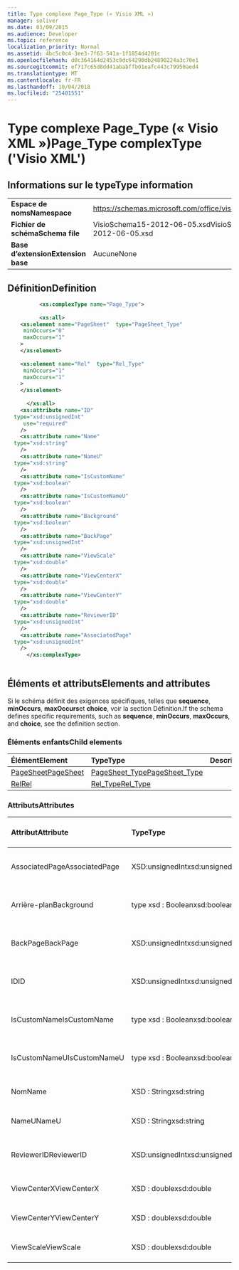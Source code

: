 ```yaml
---
title: Type complexe Page_Type (« Visio XML »)
manager: soliver
ms.date: 03/09/2015
ms.audience: Developer
ms.topic: reference
localization_priority: Normal
ms.assetid: 4bc5c0c4-3ee3-7f63-541a-1f1854d4201c
ms.openlocfilehash: d0c364164d2453c9dc64290db24890224a3c70e1
ms.sourcegitcommit: ef717c65d8dd41ababffb01eafc443c79950aed4
ms.translationtype: MT
ms.contentlocale: fr-FR
ms.lasthandoff: 10/04/2018
ms.locfileid: "25401551"
---
```

# <a name="pagetype-complextype-visio-xml"></a><span data-ttu-id="6d8b3-102">Type complexe Page_Type (« Visio XML »)</span><span class="sxs-lookup"><span data-stu-id="6d8b3-102">Page_Type complexType ('Visio XML')</span></span>

## <a name="type-information"></a><span data-ttu-id="6d8b3-103">Informations sur le type</span><span class="sxs-lookup"><span data-stu-id="6d8b3-103">Type information</span></span>

|||
|:-----|:-----|
|<span data-ttu-id="6d8b3-104">**Espace de noms**</span><span class="sxs-lookup"><span data-stu-id="6d8b3-104">**Namespace**</span></span> <br/> |https://schemas.microsoft.com/office/visio/2011/1/core  <br/> |
|<span data-ttu-id="6d8b3-105">**Fichier de schéma**</span><span class="sxs-lookup"><span data-stu-id="6d8b3-105">**Schema file**</span></span> <br/> |<span data-ttu-id="6d8b3-106">VisioSchema15-2012-06-05.xsd</span><span class="sxs-lookup"><span data-stu-id="6d8b3-106">VisioSchema15-2012-06-05.xsd</span></span>  <br/> |
|<span data-ttu-id="6d8b3-107">**Base d’extension**</span><span class="sxs-lookup"><span data-stu-id="6d8b3-107">**Extension base**</span></span> <br/> |<span data-ttu-id="6d8b3-108">Aucune</span><span class="sxs-lookup"><span data-stu-id="6d8b3-108">None</span></span>  <br/> |
   
## <a name="definition"></a><span data-ttu-id="6d8b3-109">Définition</span><span class="sxs-lookup"><span data-stu-id="6d8b3-109">Definition</span></span>

```XML
          <xs:complexType name="Page_Type">
          
          <xs:all>
    <xs:element name="PageSheet"  type="PageSheet_Type"
     minOccurs="0"
     maxOccurs="1"
    >
    </xs:element>
    
    <xs:element name="Rel"  type="Rel_Type"
     minOccurs="1"
     maxOccurs="1"
    >
    </xs:element>
    
      </xs:all>
    <xs:attribute name="ID"
  type="xsd:unsignedInt"
     use="required"
    />
    <xs:attribute name="Name"
  type="xsd:string"
    />
    <xs:attribute name="NameU"
  type="xsd:string"
    />
    <xs:attribute name="IsCustomName"
  type="xsd:boolean"
    />
    <xs:attribute name="IsCustomNameU"
  type="xsd:boolean"
    />
    <xs:attribute name="Background"
  type="xsd:boolean"
    />
    <xs:attribute name="BackPage"
  type="xsd:unsignedInt"
    />
    <xs:attribute name="ViewScale"
  type="xsd:double"
    />
    <xs:attribute name="ViewCenterX"
  type="xsd:double"
    />
    <xs:attribute name="ViewCenterY"
  type="xsd:double"
    />
    <xs:attribute name="ReviewerID"
  type="xsd:unsignedInt"
    />
    <xs:attribute name="AssociatedPage"
  type="xsd:unsignedInt"
    />
      </xs:complexType>
      
```

## <a name="elements-and-attributes"></a><span data-ttu-id="6d8b3-110">Éléments et attributs</span><span class="sxs-lookup"><span data-stu-id="6d8b3-110">Elements and attributes</span></span>

<span data-ttu-id="6d8b3-111">Si le schéma définit des exigences spécifiques, telles que **sequence**, **minOccurs**, **maxOccurs**et **choice**, voir la section Définition.</span><span class="sxs-lookup"><span data-stu-id="6d8b3-111">If the schema defines specific requirements, such as **sequence**, **minOccurs**, **maxOccurs**, and **choice**, see the definition section.</span></span> 
  
### <a name="child-elements"></a><span data-ttu-id="6d8b3-112">Éléments enfants</span><span class="sxs-lookup"><span data-stu-id="6d8b3-112">Child elements</span></span>

|<span data-ttu-id="6d8b3-113">**Élément**</span><span class="sxs-lookup"><span data-stu-id="6d8b3-113">**Element**</span></span>|<span data-ttu-id="6d8b3-114">**Type**</span><span class="sxs-lookup"><span data-stu-id="6d8b3-114">**Type**</span></span>|<span data-ttu-id="6d8b3-115">**Description**</span><span class="sxs-lookup"><span data-stu-id="6d8b3-115">**Description**</span></span>|
|:-----|:-----|:-----|
|[<span data-ttu-id="6d8b3-116">PageSheet</span><span class="sxs-lookup"><span data-stu-id="6d8b3-116">PageSheet</span></span>](pagesheet-element-page_type-complextypevisio-xml.md) <br/> |[<span data-ttu-id="6d8b3-117">PageSheet_Type</span><span class="sxs-lookup"><span data-stu-id="6d8b3-117">PageSheet_Type</span></span>](pagesheet_type-complextypevisio-xml.md) <br/> ||
|[<span data-ttu-id="6d8b3-118">Rel</span><span class="sxs-lookup"><span data-stu-id="6d8b3-118">Rel</span></span>](rel-element-page_type-complextypevisio-xml.md) <br/> |[<span data-ttu-id="6d8b3-119">Rel_Type</span><span class="sxs-lookup"><span data-stu-id="6d8b3-119">Rel_Type</span></span>](rel_type-complextypevisio-xml.md) <br/> ||
   
### <a name="attributes"></a><span data-ttu-id="6d8b3-120">Attributs</span><span class="sxs-lookup"><span data-stu-id="6d8b3-120">Attributes</span></span>

|<span data-ttu-id="6d8b3-121">**Attribut**</span><span class="sxs-lookup"><span data-stu-id="6d8b3-121">**Attribute**</span></span>|<span data-ttu-id="6d8b3-122">**Type**</span><span class="sxs-lookup"><span data-stu-id="6d8b3-122">**Type**</span></span>|<span data-ttu-id="6d8b3-123">**Obligatoire**</span><span class="sxs-lookup"><span data-stu-id="6d8b3-123">**Required**</span></span>|<span data-ttu-id="6d8b3-124">**Description**</span><span class="sxs-lookup"><span data-stu-id="6d8b3-124">**Description**</span></span>|<span data-ttu-id="6d8b3-125">**Valeurs possibles**</span><span class="sxs-lookup"><span data-stu-id="6d8b3-125">**Possible values**</span></span>|
|:-----|:-----|:-----|:-----|:-----|
|<span data-ttu-id="6d8b3-126">AssociatedPage</span><span class="sxs-lookup"><span data-stu-id="6d8b3-126">AssociatedPage</span></span>  <br/> |<span data-ttu-id="6d8b3-127">XSD:unsignedInt</span><span class="sxs-lookup"><span data-stu-id="6d8b3-127">xsd:unsignedInt</span></span>  <br/> |<span data-ttu-id="6d8b3-128">facultatif</span><span class="sxs-lookup"><span data-stu-id="6d8b3-128">optional</span></span>  <br/> ||<span data-ttu-id="6d8b3-129">Valeurs du type xsd:unsignedInt.</span><span class="sxs-lookup"><span data-stu-id="6d8b3-129">Values of the xsd:unsignedInt type.</span></span>  <br/> |
|<span data-ttu-id="6d8b3-130">Arrière-plan</span><span class="sxs-lookup"><span data-stu-id="6d8b3-130">Background</span></span>  <br/> |<span data-ttu-id="6d8b3-131">type xsd : Boolean</span><span class="sxs-lookup"><span data-stu-id="6d8b3-131">xsd:boolean</span></span>  <br/> |<span data-ttu-id="6d8b3-132">facultatif</span><span class="sxs-lookup"><span data-stu-id="6d8b3-132">optional</span></span>  <br/> ||<span data-ttu-id="6d8b3-133">Valeurs du type de type xsd : Boolean.</span><span class="sxs-lookup"><span data-stu-id="6d8b3-133">Values of the xsd:boolean type.</span></span>  <br/> |
|<span data-ttu-id="6d8b3-134">BackPage</span><span class="sxs-lookup"><span data-stu-id="6d8b3-134">BackPage</span></span>  <br/> |<span data-ttu-id="6d8b3-135">XSD:unsignedInt</span><span class="sxs-lookup"><span data-stu-id="6d8b3-135">xsd:unsignedInt</span></span>  <br/> |<span data-ttu-id="6d8b3-136">facultatif</span><span class="sxs-lookup"><span data-stu-id="6d8b3-136">optional</span></span>  <br/> ||<span data-ttu-id="6d8b3-137">Valeurs du type xsd:unsignedInt.</span><span class="sxs-lookup"><span data-stu-id="6d8b3-137">Values of the xsd:unsignedInt type.</span></span>  <br/> |
|<span data-ttu-id="6d8b3-138">ID</span><span class="sxs-lookup"><span data-stu-id="6d8b3-138">ID</span></span>  <br/> |<span data-ttu-id="6d8b3-139">XSD:unsignedInt</span><span class="sxs-lookup"><span data-stu-id="6d8b3-139">xsd:unsignedInt</span></span>  <br/> |<span data-ttu-id="6d8b3-140">obligatoire</span><span class="sxs-lookup"><span data-stu-id="6d8b3-140">required</span></span>  <br/> ||<span data-ttu-id="6d8b3-141">Valeurs du type xsd:unsignedInt.</span><span class="sxs-lookup"><span data-stu-id="6d8b3-141">Values of the xsd:unsignedInt type.</span></span>  <br/> |
|<span data-ttu-id="6d8b3-142">IsCustomName</span><span class="sxs-lookup"><span data-stu-id="6d8b3-142">IsCustomName</span></span>  <br/> |<span data-ttu-id="6d8b3-143">type xsd : Boolean</span><span class="sxs-lookup"><span data-stu-id="6d8b3-143">xsd:boolean</span></span>  <br/> |<span data-ttu-id="6d8b3-144">facultatif</span><span class="sxs-lookup"><span data-stu-id="6d8b3-144">optional</span></span>  <br/> ||<span data-ttu-id="6d8b3-145">Valeurs du type de type xsd : Boolean.</span><span class="sxs-lookup"><span data-stu-id="6d8b3-145">Values of the xsd:boolean type.</span></span>  <br/> |
|<span data-ttu-id="6d8b3-146">IsCustomNameU</span><span class="sxs-lookup"><span data-stu-id="6d8b3-146">IsCustomNameU</span></span>  <br/> |<span data-ttu-id="6d8b3-147">type xsd : Boolean</span><span class="sxs-lookup"><span data-stu-id="6d8b3-147">xsd:boolean</span></span>  <br/> |<span data-ttu-id="6d8b3-148">facultatif</span><span class="sxs-lookup"><span data-stu-id="6d8b3-148">optional</span></span>  <br/> ||<span data-ttu-id="6d8b3-149">Valeurs du type de type xsd : Boolean.</span><span class="sxs-lookup"><span data-stu-id="6d8b3-149">Values of the xsd:boolean type.</span></span>  <br/> |
|<span data-ttu-id="6d8b3-150">Nom</span><span class="sxs-lookup"><span data-stu-id="6d8b3-150">Name</span></span>  <br/> |<span data-ttu-id="6d8b3-151">XSD : String</span><span class="sxs-lookup"><span data-stu-id="6d8b3-151">xsd:string</span></span>  <br/> |<span data-ttu-id="6d8b3-152">facultatif</span><span class="sxs-lookup"><span data-stu-id="6d8b3-152">optional</span></span>  <br/> ||<span data-ttu-id="6d8b3-153">Valeurs du type xsd : String.</span><span class="sxs-lookup"><span data-stu-id="6d8b3-153">Values of the xsd:string type.</span></span>  <br/> |
|<span data-ttu-id="6d8b3-154">NameU</span><span class="sxs-lookup"><span data-stu-id="6d8b3-154">NameU</span></span>  <br/> |<span data-ttu-id="6d8b3-155">XSD : String</span><span class="sxs-lookup"><span data-stu-id="6d8b3-155">xsd:string</span></span>  <br/> |<span data-ttu-id="6d8b3-156">facultatif</span><span class="sxs-lookup"><span data-stu-id="6d8b3-156">optional</span></span>  <br/> ||<span data-ttu-id="6d8b3-157">Valeurs du type xsd : String.</span><span class="sxs-lookup"><span data-stu-id="6d8b3-157">Values of the xsd:string type.</span></span>  <br/> |
|<span data-ttu-id="6d8b3-158">ReviewerID</span><span class="sxs-lookup"><span data-stu-id="6d8b3-158">ReviewerID</span></span>  <br/> |<span data-ttu-id="6d8b3-159">XSD:unsignedInt</span><span class="sxs-lookup"><span data-stu-id="6d8b3-159">xsd:unsignedInt</span></span>  <br/> |<span data-ttu-id="6d8b3-160">facultatif</span><span class="sxs-lookup"><span data-stu-id="6d8b3-160">optional</span></span>  <br/> ||<span data-ttu-id="6d8b3-161">Valeurs du type xsd:unsignedInt.</span><span class="sxs-lookup"><span data-stu-id="6d8b3-161">Values of the xsd:unsignedInt type.</span></span>  <br/> |
|<span data-ttu-id="6d8b3-162">ViewCenterX</span><span class="sxs-lookup"><span data-stu-id="6d8b3-162">ViewCenterX</span></span>  <br/> |<span data-ttu-id="6d8b3-163">XSD : double</span><span class="sxs-lookup"><span data-stu-id="6d8b3-163">xsd:double</span></span>  <br/> |<span data-ttu-id="6d8b3-164">facultatif</span><span class="sxs-lookup"><span data-stu-id="6d8b3-164">optional</span></span>  <br/> ||<span data-ttu-id="6d8b3-165">Valeurs du type xsd : double.</span><span class="sxs-lookup"><span data-stu-id="6d8b3-165">Values of the xsd:double type.</span></span>  <br/> |
|<span data-ttu-id="6d8b3-166">ViewCenterY</span><span class="sxs-lookup"><span data-stu-id="6d8b3-166">ViewCenterY</span></span>  <br/> |<span data-ttu-id="6d8b3-167">XSD : double</span><span class="sxs-lookup"><span data-stu-id="6d8b3-167">xsd:double</span></span>  <br/> |<span data-ttu-id="6d8b3-168">facultatif</span><span class="sxs-lookup"><span data-stu-id="6d8b3-168">optional</span></span>  <br/> ||<span data-ttu-id="6d8b3-169">Valeurs du type xsd : double.</span><span class="sxs-lookup"><span data-stu-id="6d8b3-169">Values of the xsd:double type.</span></span>  <br/> |
|<span data-ttu-id="6d8b3-170">ViewScale</span><span class="sxs-lookup"><span data-stu-id="6d8b3-170">ViewScale</span></span>  <br/> |<span data-ttu-id="6d8b3-171">XSD : double</span><span class="sxs-lookup"><span data-stu-id="6d8b3-171">xsd:double</span></span>  <br/> |<span data-ttu-id="6d8b3-172">facultatif</span><span class="sxs-lookup"><span data-stu-id="6d8b3-172">optional</span></span>  <br/> ||<span data-ttu-id="6d8b3-173">Valeurs du type xsd : double.</span><span class="sxs-lookup"><span data-stu-id="6d8b3-173">Values of the xsd:double type.</span></span>  <br/> |
   

